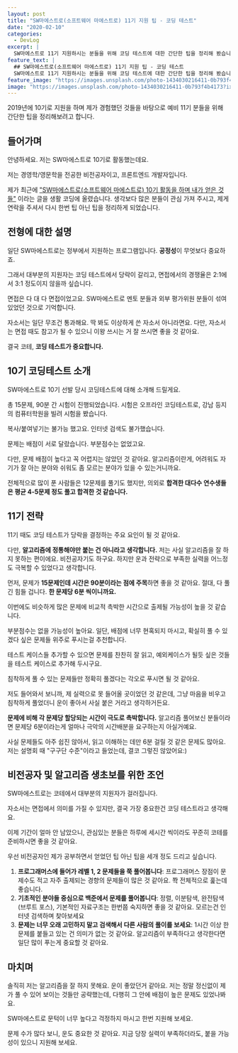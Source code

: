 ```yaml
---
layout: post
title: "SW마에스트로(소프트웨어 마에스트로) 11기 지원 팁 - 코딩 테스트"
date: "2020-02-10"
categories:
  - DevLog
excerpt: |
  SW마에스트로 11기 지원하시는 분들을 위해 코딩 테스트에 대한 간단한 팁을 정리해 봤습니다.
feature_text: |
  ## SW마에스트로(소프트웨어 마에스트로) 11기 지원 팁 - 코딩 테스트
  SW마에스트로 11기 지원하시는 분들을 위해 코딩 테스트에 대한 간단한 팁을 정리해 봤습니다.
feature_image: "https://images.unsplash.com/photo-1434030216411-0b793f4b4173?ixlib=rb-1.2.1&ixid=eyJhcHBfaWQiOjEyMDd9&auto=format&fit=crop&w=1350&q=80"
image: "https://images.unsplash.com/photo-1434030216411-0b793f4b4173?ixlib=rb-1.2.1&ixid=eyJhcHBfaWQiOjEyMDd9&auto=format&fit=crop&w=1350&q=80"
---
```


2019년에 10기로 지원을 하며 제가 경험했던 것들을 바탕으로 예비 11기 분들을 위해 간단한 팁을 정리해보려고 합니다.

## 들어가며

안녕하세요. 저는 SW마에스트로 10기로 활동했는데요.

저는 경영학/영문학을 전공한 비전공자이고, 프론트엔드 개발자입니다.

제가 최근에 ["SW마에스트로(소프트웨어 마에스트로) 10기 활동을 하며 내가 얻은 것들"](https://chaewonkong.github.io/posts/swmaestro.html) 이라는 글을 생활 코딩에 올렸습니다.
생각보다 많은 분들이 관심 가져 주시고, 제게 연락을 주셔서 다시 한번 팁 아닌 팁을 정리하게 되었습니다.

## 전형에 대한 설명

일단 SW마에스트로는 정부에서 지원하는 프로그램입니다.
**공정성**이 무엇보다 중요하죠.

그래서 대부분의 지원자는 코딩 테스트에서 당락이 갈리고,
면접에서의 경쟁율은 2:1에서 3:1 정도이지 않을까 싶습니다.

면접은 다 대 다 면접이었고요.
SW마에스트로 멘토 분들과 외부 평가위원 분들이 섞여 있었던 것으로 기억합니다.

자소서는 일단 무조건 통과해요. 딱 봐도 이상하게 쓴 자소서 아니라면요.
다만, 자소서는 면접 때도 참고가 될 수 있으니 이왕 쓰시는 거 잘 쓰시면 좋을 것 같아요.

결국 코테, **코딩 테스트가 중요합니다.**

## 10기 코딩테스트 소개

SW마에스트로 10기 선발 당시 코딩테스트에 대해 소개해 드릴게요.

총 15문제, 90분 간 시험이 진행되었습니다.
시험은 오프라인 코딩테스트로, 강남 등지의 컴퓨터학원을 빌려 시험을 봤습니다.

복사/붙여넣기는 불가능 했고요. 인터넷 검색도 불가했습니다.

문제는 배점이 서로 달랐습니다.
부분점수는 없었고요.

다만, 문제 배점이 높다고 꼭 어렵지는 않았던 것 같아요. 알고리즘이란게, 어려워도 자기가 잘 아는 분야와 쉬워도 좀 모르는 분야가 있을 수 있는거니까요.

전체적으로 많이 푼 사람들은 12문제를 풀기도 했지만, 의외로 **합격한 대다수 연수생들은 평균 4-5문제 정도 풀고 합격한 것 같습니다.**

## 11기 전략

11기 때도 코딩 테스트가 당락을 결정하는 주요 요인이 될 것 같아요.

다만, **알고리즘에 정통해야만 붙는 건 아니라고 생각합니다.**
저는 사실 알고리즘을 잘 하지 못하는 편이에요. 비전공자기도 하구요.
하지만 운과 전략으로 부족한 실력을 어느정도 극복할 수 있었다고 생각합니다.

먼저, 문제가 **15문제인데 시간은 90분이라는 점에 주목**하면 좋을 것 같아요.
절대, 다 풀긴 힘들 겁니다. **한 문제당 6분 씩이니까요.**

이번에도 비슷하게 많은 문제에 비교적 촉박한 시간으로 출제될 가능성이 높을 것 같습니다.

부분점수는 없을 가능성이 높아요.
일단, 배점에 너무 현혹되지 마시고, 확실히 풀 수 있겠다 싶은 문제들 위주로 푸시는걸 추천합니다.

테스트 케이스들 추가할 수 있으면 문제를 찬찬히 잘 읽고, 예외케이스가 될듯 싶은 것들을 테스트 케이스로 추가해 두시구요.

침착하게 풀 수 있는 문제들만 정확히 풀겠다는 각오로 푸시면 될 것 같아요.

저도 들어와서 보니까, 제 실력으로 못 들어올 곳이었던 것 같은데, 그냥 마음을 비우고 침착하게 풀었더니 운이 좋아서 사실 붙은 거라고 생각하거든요.

**문제에 비해 각 문제당 할당되는 시간이 극도로 촉박합니다.**
알고리즘 풀어보신 분들이라면 문제당 6분이라는게 얼마나 극악의 시간배분을 요구하는지 아실거예요.

사실 문제들도 아주 쉽진 않아서, 읽고 이해하는 데만 6분 걸릴 것 같은 문제도 많아요.
저는 설명회 때 "구구단 수준"이라고 들었는데, 결코 그렇진 않았어요:)

## 비전공자 및 알고리즘 생초보를 위한 조언

SW마에스트로는 코테에서 대부분의 지원자가 걸러집니다.

자소서는 면접에서 의미를 가질 수 있지만, 결국 가장 중요한건 코딩 테스트라고 생각해요.

이제 기간이 얼마 안 남았으니, 관심있는 분들은 하루에 세시간 씩이라도 꾸준히 코테를 준비하시면 좋을 것 같아요.

우선 비전공자인 제가 공부하면서 얻었던 팁 아닌 팁을 세개 정도 드리고 싶습니다.

1. **프로그래머스에 들어가 레벨 1, 2 문제들을 쭉 풀어봅니다**: 프로그래머스 장점이 문제수도 적고 자주 출제되는 경향의 문제들이 많은 것 같아요. 쫙 전체적으로 훑는데 좋습니다.
2. **기초적인 분야들 중심으로 백준에서 문제를 풀어봅니다**: 정렬, 이분탐색, 완전탐색(브루트 포스), 기본적인 자료구조는 한번쯤 숙지하면 좋을 것 같아요. 모르는건 인터넷 검색하며 찾아보세요
3. **문제는 너무 오래 고민하지 말고 검색해서 다른 사람의 풀이를 보세요**: 1시간 이상 한 문제를 붙들고 있는 건 의미가 없는 것 같아요. 알고리즘이 부족하다고 생각한다면 일단 많이 푸는게 중요할 것 같아요.

## 마치며

솔직히 저는 알고리즘을 잘 하지 못해요.
운이 좋았던거 같아요.
저는 정말 정신없이 제가 풀 수 있어 보이는 것들만 공략했는데,
다행히 그 안에 배점이 높은 문제도 있었나봐요.

SW마에스트로 문턱이 너무 높다고 걱정하지 마시고
한번 지원해 보세요.

문제 수가 많다 보니, 운도 중요한 것 같아요.
지금 당장 실력이 부족하더라도, 붙을 가능성이 있으니 지원해 보세요.
